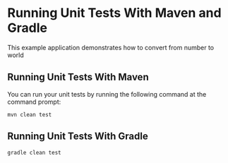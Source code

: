 # Running Unit Tests With Maven and Gradle

This example application demonstrates how to convert from number to world

## Running Unit Tests With Maven

You can run your unit tests by running the following command at the command prompt:

    mvn clean test   

## Running Unit Tests With Gradle

    gradle clean test 
